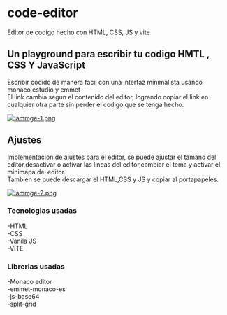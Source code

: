 # code-editor
Editor de codigo hecho con HTML, CSS, JS y vite

## Un playground para escribir tu codigo HMTL , CSS Y JavaScript 
Escribir codido de manera facil con una interfaz minimalista usando monaco estudio y emmet  
El link cambia segun el contenido del editor, logrando copiar el link en cualquier otra parte sin perder el codigo que se tenga hecho.  

[![iammge-1.png](https://i.postimg.cc/6q5WmwyN/iammge-1.png)](https://postimg.cc/TLFvKzVk)

## Ajustes
Implementacion de ajustes para el editor, se puede ajustar el tamano del editor,desactivar o activar las lineas 
del editor,cambiar el tema y activar el minimapa del editor.  
Tambien se puede descargar el HTML,CSS y JS y copiar al portapapeles.  

[![iammge-2.png](https://i.postimg.cc/5yC3DHyh/iammge-2.png)](https://postimg.cc/Wqsgk1M8)

### Tecnologias usadas
-HTML  
-CSS  
-Vanila JS  
-VITE  

### Librerias usadas
-Monaco editor  
-emmet-monaco-es  
-js-base64  
-split-grid  
